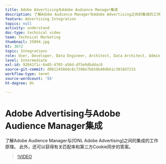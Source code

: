 ```yaml
---
title: Adobe Advertising与Adobe Audience Manager集成
description: 了解Adobe Audience Manager与Adobe Advertising之间的集成的工作原理。 此外，还可以获得有关匹配率和第三方Cookie同步的答案。
feature: Advertising Integration
topics: null
activity: understand
doc-type: technical video
team: Technical Marketing
thumbnail: 25894.jpg
kt: 3072
topic: Integrations
role: User, Developer, Data Engineer, Architect, Data Architect, Admin, Leader
level: Intermediate
exl-id: 92041f1c-6a05-4705-a56d-df5e9dbddac0
source-git-commit: d0812450ddc8c7398e7bb58b40dbb1c3818d7215
workflow-type: tm+mt
source-wordcount: '55'
ht-degree: 0%

---
```


# Adobe Advertising与Adobe Audience Manager集成

了解Adobe Audience Manager与[!DNL Adobe Advertising]之间的集成的工作原理。 此外，还可以获得有关匹配率和第三方Cookie同步的答案。

>[!VIDEO](https://video.tv.adobe.com/v/25894/?quality=12)
